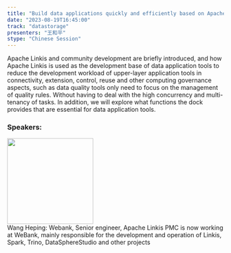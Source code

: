```yaml
---
title: "Build data applications quickly and efficiently based on Apache Linkis"
date: "2023-08-19T16:45:00" 
track: "datastorage"
presenters: "王和平"
stype: "Chinese Session"
---
```

Apache Linkis and community development are briefly introduced, and how Apache Linkis is used as the development base of data application tools to reduce the development workload of upper-layer application tools in connectivity, extension, control, reuse and other computing governance aspects, such as data quality tools only need to focus on the management of quality rules. Without having to deal with the high concurrency and multi-tenancy of tasks. In addition, we will explore what functions the dock provides that are essential for data application tools.
 ### Speakers: 
 <img src="https://img.bagevent.com/resource/20230518/1152546210.png" width="200" /><br>Wang Heping: Webank, Senior engineer, Apache Linkis PMC is now working at WeBank, mainly responsible for the development and operation of Linkis, Spark, Trino, DataSphereStudio and other projects
 <br><br>